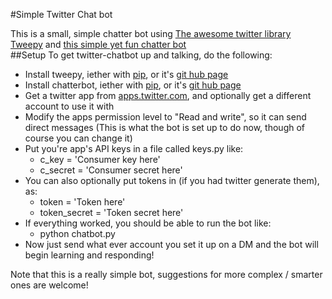 #Simple Twitter Chat bot

This is a small, simple chatter bot using [The awesome twitter library Tweepy](https://github.com/tweepy/tweepy) and [this simple yet fun chatter bot](https://github.com/gunthercox/ChatterBot)  
##Setup
To get twitter-chatbot up and talking, do the following:  
* Install tweepy, iether with [pip](http://pip.readthedocs.org/en/latest/installing.html#install-pip), or it's [git hub page](https://github.com/tweepy/tweepy])
* Install chatterbot, iether with [pip](http://pip.readthedocs.org/en/latest/installing.html#install-pip), or it's [git hub page](https://github.com/gunthercox/ChatterBot)
* Get a twitter app from [apps.twitter.com](https://apps.twitter.com), and optionally get a different account to use it with
* Modify the apps permission level to "Read and write", so it can send direct messages (This is what the bot is set up to do now, though of course you can change it)
* Put you're app's API keys in a file called keys.py like:
  * c_key = 'Consumer key here'
  * c_secret = 'Consumer secret here'
* You can also optionally put tokens in (if you had twitter generate them), as:
  * token = 'Token here'
  * token_secret = 'Token secret here'
* If everything worked, you should be able to run the bot like: 
  * python chatbot.py
* Now just send what ever account you set it up on a DM and the bot will begin learning and responding!  

Note that this is a really simple bot, suggestions for more complex / smarter ones are welcome!

